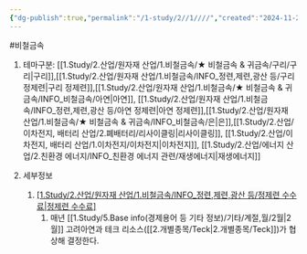 ```yaml
---
{"dg-publish":true,"permalink":"/1-study/2//1////","created":"2024-11-20T21:02:28.792+09:00","updated":"2025-06-26T12:51:24.440+09:00"}
---
```


#비철금속 

1. 테마구분: [[1.Study/2.산업/원자재 산업/1.비철금속/★ 비철금속 & 귀금속/구리/구리\|구리]],[[1.Study/2.산업/원자재 산업/1.비철금속/INFO_정련,제련,광산 등/구리 정제련\|구리 정제련]],[[1.Study/2.산업/원자재 산업/1.비철금속/★ 비철금속 & 귀금속/INFO_비철금속/아연\|아연]], [[1.Study/2.산업/원자재 산업/1.비철금속/INFO_정련,제련,광산 등/아연 정제련\|아연 정제련]],[[1.Study/2.산업/원자재 산업/1.비철금속/★ 비철금속 & 귀금속/INFO_비철금속/은\|은]],[[1.Study/2.산업/이차전지, 배터리 산업/2.폐배터리/리사이클링\|리사이클링]], [[1.Study/2.산업/이차전지, 배터리 산업/1.이차전지/이차전지\|이차전지]], [[1.Study/2.산업/에너지 산업/2.친환경 에너지/INFO_친환경 에너지 관련/재생에너지\|재생에너지]]

2. 세부정보
	1. [[1.Study/2.산업/원자재 산업/1.비철금속/INFO_정련,제련,광산 등/정제련 수수료\|정제련 수수료]](TC/RCs)
		1. 매년 [[1.Study/5.Base info(경제용어 등 기타 정보)/기타/계절,월/2월\|2월]] 고려아연과 테크 리소스([[2.개별종목/Teck\|2.개별종목/Teck]])가 협상해 결정한다.